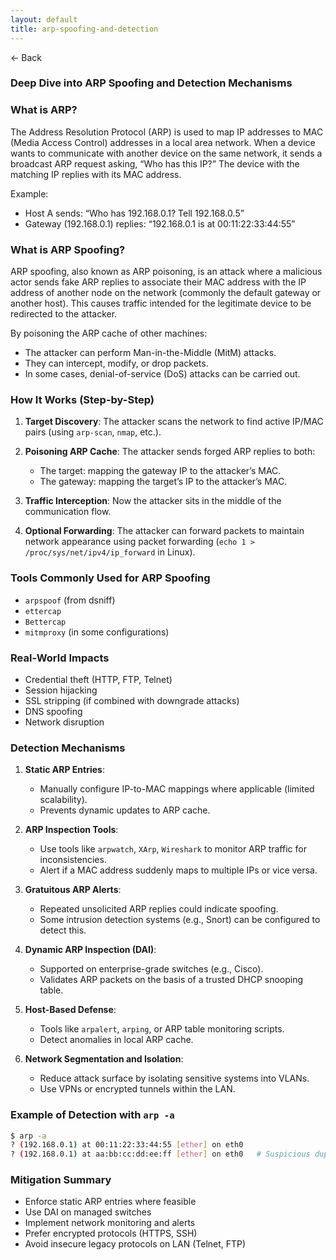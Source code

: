 ```yaml
---
layout: default
title: arp-spoofing-and-detection
---
```


<a href="https://anish7600.github.io/technical-writeups" style="text-decoration: none;">← Back</a>


### Deep Dive into ARP Spoofing and Detection Mechanisms

### What is ARP?

The Address Resolution Protocol (ARP) is used to map IP addresses to MAC (Media Access Control) addresses in a local area network. When a device wants to communicate with another device on the same network, it sends a broadcast ARP request asking, “Who has this IP?” The device with the matching IP replies with its MAC address.

Example:

* Host A sends: “Who has 192.168.0.1? Tell 192.168.0.5”
* Gateway (192.168.0.1) replies: “192.168.0.1 is at 00:11:22:33:44:55”

### What is ARP Spoofing?

ARP spoofing, also known as ARP poisoning, is an attack where a malicious actor sends fake ARP replies to associate their MAC address with the IP address of another node on the network (commonly the default gateway or another host). This causes traffic intended for the legitimate device to be redirected to the attacker.

By poisoning the ARP cache of other machines:

* The attacker can perform Man-in-the-Middle (MitM) attacks.
* They can intercept, modify, or drop packets.
* In some cases, denial-of-service (DoS) attacks can be carried out.

### How It Works (Step-by-Step)

1. **Target Discovery**: The attacker scans the network to find active IP/MAC pairs (using `arp-scan`, `nmap`, etc.).
2. **Poisoning ARP Cache**: The attacker sends forged ARP replies to both:

   * The target: mapping the gateway IP to the attacker’s MAC.
   * The gateway: mapping the target’s IP to the attacker’s MAC.
3. **Traffic Interception**: Now the attacker sits in the middle of the communication flow.
4. **Optional Forwarding**: The attacker can forward packets to maintain network appearance using packet forwarding (`echo 1 > /proc/sys/net/ipv4/ip_forward` in Linux).

### Tools Commonly Used for ARP Spoofing

* `arpspoof` (from dsniff)
* `ettercap`
* `Bettercap`
* `mitmproxy` (in some configurations)

### Real-World Impacts

* Credential theft (HTTP, FTP, Telnet)
* Session hijacking
* SSL stripping (if combined with downgrade attacks)
* DNS spoofing
* Network disruption

### Detection Mechanisms

1. **Static ARP Entries**:

   * Manually configure IP-to-MAC mappings where applicable (limited scalability).
   * Prevents dynamic updates to ARP cache.

2. **ARP Inspection Tools**:

   * Use tools like `arpwatch`, `XArp`, `Wireshark` to monitor ARP traffic for inconsistencies.
   * Alert if a MAC address suddenly maps to multiple IPs or vice versa.

3. **Gratuitous ARP Alerts**:

   * Repeated unsolicited ARP replies could indicate spoofing.
   * Some intrusion detection systems (e.g., Snort) can be configured to detect this.

4. **Dynamic ARP Inspection (DAI)**:

   * Supported on enterprise-grade switches (e.g., Cisco).
   * Validates ARP packets on the basis of a trusted DHCP snooping table.

5. **Host-Based Defense**:

   * Tools like `arpalert`, `arping`, or ARP table monitoring scripts.
   * Detect anomalies in local ARP cache.

6. **Network Segmentation and Isolation**:

   * Reduce attack surface by isolating sensitive systems into VLANs.
   * Use VPNs or encrypted tunnels within the LAN.

### Example of Detection with `arp -a`

```bash
$ arp -a
? (192.168.0.1) at 00:11:22:33:44:55 [ether] on eth0
? (192.168.0.1) at aa:bb:cc:dd:ee:ff [ether] on eth0   # Suspicious duplicate entry
```

### Mitigation Summary

* Enforce static ARP entries where feasible
* Use DAI on managed switches
* Implement network monitoring and alerts
* Prefer encrypted protocols (HTTPS, SSH)
* Avoid insecure legacy protocols on LAN (Telnet, FTP)
